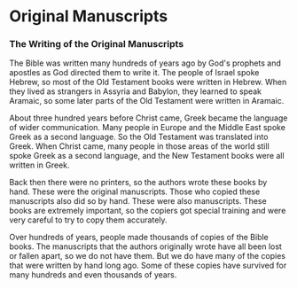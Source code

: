# Original Manuscripts #

### The Writing of the Original Manuscripts

The Bible was written many hundreds of years ago by God's prophets and apostles as God directed them to write it. The people of Israel spoke Hebrew, so most of the Old Testament books were written in Hebrew. When they lived as strangers in Assyria and Babylon, they learned to speak Aramaic, so some later parts of the Old Testament were written in Aramaic.

About three hundred years before Christ came, Greek became the language of wider communication. Many people in Europe and the Middle East spoke Greek as a second language. So the Old Testament was translated into Greek. When Christ came, many people in those areas of the world still spoke Greek as a second language, and the New Testament books were all written in Greek.

Back then there were no printers, so the authors wrote these books by hand. These were the original manuscripts. Those who copied these manuscripts also did so by hand. These were also manuscripts. These books are extremely important, so the copiers got special training and were very careful to try to copy them accurately.

Over hundreds of years, people made thousands of copies of the Bible books. The manuscripts that the authors originally wrote have all been lost or fallen apart, so we do not have them. But we do have many of the copies that were written by hand long ago. Some of these copies have survived for many hundreds and even thousands of years.